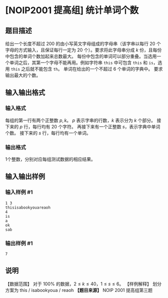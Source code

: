 # [NOIP2001 提高组] 统计单词个数

## 题目描述

给出一个长度不超过 $200$ 的由小写英文字母组成的字母串（该字串以每行 $20$ 个字母的方式输入，且保证每行一定为 $20$ 个）。要求将此字母串分成
$k$ 份，且每份中包含的单词个数加起来总数最大。 每份中包含的单词可以部分重叠。当选用一个单词之后，其第一个字母不能再用。例如字符串 `this`
中可包含 `this` 和 `is`，选用 `this` 之后就不能包含 `th`。 单词在给出的一个不超过 $6$ 个单词的字典中。 要求输出最大的个数。

## 输入输出格式

### 输入格式

  

每组的第一行有两个正整数 $p,k$。 $p$ 表示字串的行数，$k$ 表示分为 $k$ 个部分。 接下来的 $p$ 行，每行均有 $20$ 个字符。
再接下来有一个正整数 $s$，表示字典中单词个数。 接下来的 $s$ 行，每行均有一个单词。

### 输出格式

  

$1$个整数，分别对应每组测试数据的相应结果。

## 输入输出样例

### 输入样例 #1

    
    
    1 3
    thisisabookyouareaoh
    4
    is
    a
    ok
    sab
    

### 输出样例 #1

    
    
    7
    

## 说明

【数据范围】 对于 $100\%$ 的数据，$2 \le k \le 40$，$1 \le s \le 6$。 【样例解释】 划分方案为 this /
isabookyoua / reaoh **【题目来源】** NOIP 2001 提高组第三题

